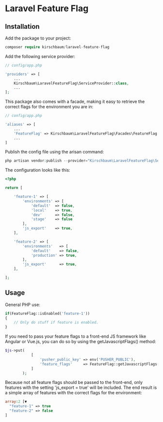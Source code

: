 # Laravel Feature Flag

## Installation

Add the package to your project:

```php
composer require kirschbaum/laravel-feature-flag
```

Add the following service provider:

```php
// config/app.php

'providers' => [
    ...
    Kirschbaum\LaravelFeatureFlag\ServiceProvider::class,
    ...
];
```

This package also comes with a facade, making it easy to retrieve the correct flags for the environment you are in:

```php
// config/app.php

'aliases' => [
    ...
    'FeatureFlag' => Kirschbaum\LaravelFeatureFlag\Facades\FeatureFlag::class,
    ...
]
```

Publish the config file using the arisan command:

```php
php artisan vendor:publish --provider="Kirschbaum\LaravelFeatureFlag\ServiceProvider"
```

The configuration looks like this:

```php
<?php

return [

    'feature-1' => [
        'environments' => [
            'default'  => false,
            'local'    => true,
            'dev'      => false,
            'stage'    => false
        ],
        'js_export'    => true,
    ],

    'feature-2' => [
        'environments'   => [
            'default'    => false,
            'production' => true,
        ],
        'js_export'      => true,
    ],

];
```

## Usage

General PHP use:

```php
if(FeatureFlag::isEnabled('feature-1'))
{
    // Only do stuff if feature is enabled.
}
```

If you need to pass your feature flags to a front-end JS framework like Angular or Vue.js, you can do so by using the getJavascriptFlags() method:

```php
$js->put(
            [
                'pusher_public_key' => env('PUSHER_PUBLIC'),
                'feature_flags'     => FeatureFlag::getJavascriptFlags()
            ]
        );
```

Because not all feature flags should be passed to the front-end, only features with the setting 'js_export = true' will be included. The end result is a simple array of features with the correct flags for the environment:

```php
array:2 [▼
  "feature-1" => true
  "feature-2" => false
]
```
